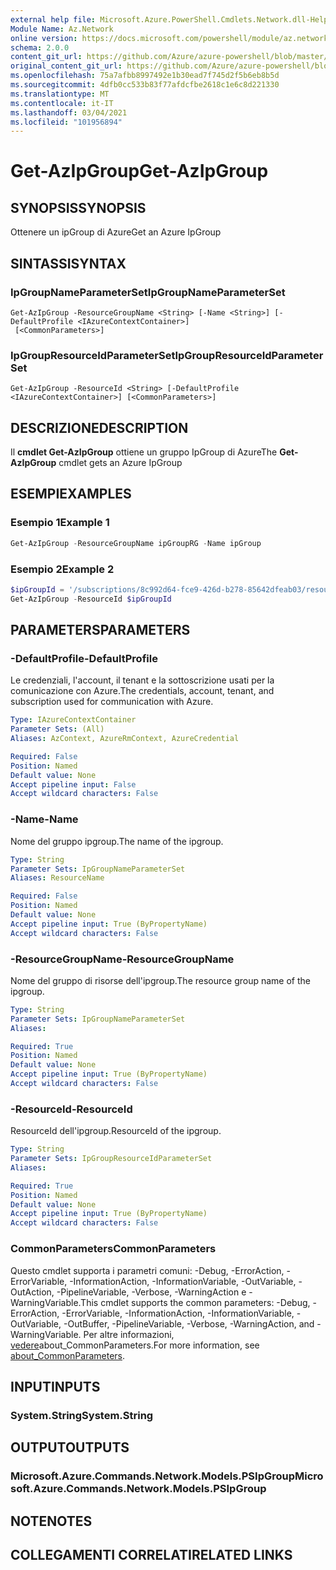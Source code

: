```yaml
---
external help file: Microsoft.Azure.PowerShell.Cmdlets.Network.dll-Help.xml
Module Name: Az.Network
online version: https://docs.microsoft.com/powershell/module/az.network/get-azipgroup
schema: 2.0.0
content_git_url: https://github.com/Azure/azure-powershell/blob/master/src/Network/Network/help/Get-AzIpGroup.md
original_content_git_url: https://github.com/Azure/azure-powershell/blob/master/src/Network/Network/help/Get-AzIpGroup.md
ms.openlocfilehash: 75a7afbb8997492e1b30ead7f745d2f5b6eb8b5d
ms.sourcegitcommit: 4dfb0cc533b83f77afdcfbe2618c1e6c8d221330
ms.translationtype: MT
ms.contentlocale: it-IT
ms.lasthandoff: 03/04/2021
ms.locfileid: "101956894"
---
```

# <span data-ttu-id="b5187-101">Get-AzIpGroup</span><span class="sxs-lookup"><span data-stu-id="b5187-101">Get-AzIpGroup</span></span>

## <span data-ttu-id="b5187-102">SYNOPSIS</span><span class="sxs-lookup"><span data-stu-id="b5187-102">SYNOPSIS</span></span>
<span data-ttu-id="b5187-103">Ottenere un ipGroup di Azure</span><span class="sxs-lookup"><span data-stu-id="b5187-103">Get an Azure IpGroup</span></span>

## <span data-ttu-id="b5187-104">SINTASSI</span><span class="sxs-lookup"><span data-stu-id="b5187-104">SYNTAX</span></span>

### <span data-ttu-id="b5187-105">IpGroupNameParameterSet</span><span class="sxs-lookup"><span data-stu-id="b5187-105">IpGroupNameParameterSet</span></span>
```
Get-AzIpGroup -ResourceGroupName <String> [-Name <String>] [-DefaultProfile <IAzureContextContainer>]
 [<CommonParameters>]
```

### <span data-ttu-id="b5187-106">IpGroupResourceIdParameterSet</span><span class="sxs-lookup"><span data-stu-id="b5187-106">IpGroupResourceIdParameterSet</span></span>
```
Get-AzIpGroup -ResourceId <String> [-DefaultProfile <IAzureContextContainer>] [<CommonParameters>]
```

## <span data-ttu-id="b5187-107">DESCRIZIONE</span><span class="sxs-lookup"><span data-stu-id="b5187-107">DESCRIPTION</span></span>
<span data-ttu-id="b5187-108">Il **cmdlet Get-AzIpGroup** ottiene un gruppo IpGroup di Azure</span><span class="sxs-lookup"><span data-stu-id="b5187-108">The **Get-AzIpGroup** cmdlet gets an Azure IpGroup</span></span>

## <span data-ttu-id="b5187-109">ESEMPI</span><span class="sxs-lookup"><span data-stu-id="b5187-109">EXAMPLES</span></span>

### <span data-ttu-id="b5187-110">Esempio 1</span><span class="sxs-lookup"><span data-stu-id="b5187-110">Example 1</span></span>
```powershell
Get-AzIpGroup -ResourceGroupName ipGroupRG -Name ipGroup
```

### <span data-ttu-id="b5187-111">Esempio 2</span><span class="sxs-lookup"><span data-stu-id="b5187-111">Example 2</span></span>
```powershell
$ipGroupId = '/subscriptions/8c992d64-fce9-426d-b278-85642dfeab03/resourceGroups/ipGroupRG/providers/Microsoft.Network/ipGroups/ipGroup'
Get-AzIpGroup -ResourceId $ipGroupId
```

## <span data-ttu-id="b5187-112">PARAMETERS</span><span class="sxs-lookup"><span data-stu-id="b5187-112">PARAMETERS</span></span>

### <span data-ttu-id="b5187-113">-DefaultProfile</span><span class="sxs-lookup"><span data-stu-id="b5187-113">-DefaultProfile</span></span>
<span data-ttu-id="b5187-114">Le credenziali, l'account, il tenant e la sottoscrizione usati per la comunicazione con Azure.</span><span class="sxs-lookup"><span data-stu-id="b5187-114">The credentials, account, tenant, and subscription used for communication with Azure.</span></span>

```yaml
Type: IAzureContextContainer
Parameter Sets: (All)
Aliases: AzContext, AzureRmContext, AzureCredential

Required: False
Position: Named
Default value: None
Accept pipeline input: False
Accept wildcard characters: False
```

### <span data-ttu-id="b5187-115">-Name</span><span class="sxs-lookup"><span data-stu-id="b5187-115">-Name</span></span>
<span data-ttu-id="b5187-116">Nome del gruppo ipgroup.</span><span class="sxs-lookup"><span data-stu-id="b5187-116">The name of the ipgroup.</span></span>

```yaml
Type: String
Parameter Sets: IpGroupNameParameterSet
Aliases: ResourceName

Required: False
Position: Named
Default value: None
Accept pipeline input: True (ByPropertyName)
Accept wildcard characters: False
```

### <span data-ttu-id="b5187-117">-ResourceGroupName</span><span class="sxs-lookup"><span data-stu-id="b5187-117">-ResourceGroupName</span></span>
<span data-ttu-id="b5187-118">Nome del gruppo di risorse dell'ipgroup.</span><span class="sxs-lookup"><span data-stu-id="b5187-118">The resource group name of the ipgroup.</span></span>

```yaml
Type: String
Parameter Sets: IpGroupNameParameterSet
Aliases:

Required: True
Position: Named
Default value: None
Accept pipeline input: True (ByPropertyName)
Accept wildcard characters: False
```

### <span data-ttu-id="b5187-119">-ResourceId</span><span class="sxs-lookup"><span data-stu-id="b5187-119">-ResourceId</span></span>
<span data-ttu-id="b5187-120">ResourceId dell'ipgroup.</span><span class="sxs-lookup"><span data-stu-id="b5187-120">ResourceId of the ipgroup.</span></span>

```yaml
Type: String
Parameter Sets: IpGroupResourceIdParameterSet
Aliases:

Required: True
Position: Named
Default value: None
Accept pipeline input: True (ByPropertyName)
Accept wildcard characters: False
```

### <span data-ttu-id="b5187-121">CommonParameters</span><span class="sxs-lookup"><span data-stu-id="b5187-121">CommonParameters</span></span>
<span data-ttu-id="b5187-122">Questo cmdlet supporta i parametri comuni: -Debug, -ErrorAction, -ErrorVariable, -InformationAction, -InformationVariable, -OutVariable, -OutAction, -PipelineVariable, -Verbose, -WarningAction e -WarningVariable.</span><span class="sxs-lookup"><span data-stu-id="b5187-122">This cmdlet supports the common parameters: -Debug, -ErrorAction, -ErrorVariable, -InformationAction, -InformationVariable, -OutVariable, -OutBuffer, -PipelineVariable, -Verbose, -WarningAction, and -WarningVariable.</span></span> <span data-ttu-id="b5187-123">Per altre informazioni, [vedere](http://go.microsoft.com/fwlink/?LinkID=113216)about_CommonParameters.</span><span class="sxs-lookup"><span data-stu-id="b5187-123">For more information, see [about_CommonParameters](http://go.microsoft.com/fwlink/?LinkID=113216).</span></span>

## <span data-ttu-id="b5187-124">INPUT</span><span class="sxs-lookup"><span data-stu-id="b5187-124">INPUTS</span></span>

### <span data-ttu-id="b5187-125">System.String</span><span class="sxs-lookup"><span data-stu-id="b5187-125">System.String</span></span>

## <span data-ttu-id="b5187-126">OUTPUT</span><span class="sxs-lookup"><span data-stu-id="b5187-126">OUTPUTS</span></span>

### <span data-ttu-id="b5187-127">Microsoft.Azure.Commands.Network.Models.PSIpGroup</span><span class="sxs-lookup"><span data-stu-id="b5187-127">Microsoft.Azure.Commands.Network.Models.PSIpGroup</span></span>

## <span data-ttu-id="b5187-128">NOTE</span><span class="sxs-lookup"><span data-stu-id="b5187-128">NOTES</span></span>

## <span data-ttu-id="b5187-129">COLLEGAMENTI CORRELATI</span><span class="sxs-lookup"><span data-stu-id="b5187-129">RELATED LINKS</span></span>
